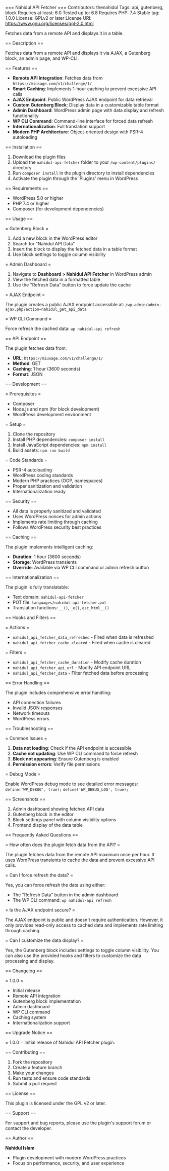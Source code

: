 === Nahidul API Fetcher ===
Contributors: thenahidul
Tags: api, gutenberg, block
Requires at least: 6.0
Tested up to: 6.8
Requires PHP: 7.4
Stable tag: 1.0.0
License: GPLv2 or later
License URI: https://www.gnu.org/licenses/gpl-2.0.html

Fetches data from a remote API and displays it in a table.

== Description ==

Fetches data from a remote API and displays it via AJAX, a Gutenberg block, an admin page, and WP-CLI.

== Features ==

* **Remote API Integration**: Fetches data from `https://miusage.com/v1/challenge/1/`
* **Smart Caching**: Implements 1-hour caching to prevent excessive API calls
* **AJAX Endpoint**: Public WordPress AJAX endpoint for data retrieval
* **Custom Gutenberg Block**: Display data in a customizable table format
* **Admin Dashboard**: WordPress admin page with data display and refresh functionality
* **WP CLI Command**: Command-line interface for forced data refresh
* **Internationalization**: Full translation support
* **Modern PHP Architecture**: Object-oriented design with PSR-4 autoloading

== Installation ==

1. Download the plugin files
2. Upload the `nahidul-api-fetcher` folder to your `/wp-content/plugins/` directory
3. Run `composer install` in the plugin directory to install dependencies
4. Activate the plugin through the 'Plugins' menu in WordPress

== Requirements ==

* WordPress 5.0 or higher
* PHP 7.4 or higher
* Composer (for development dependencies)

== Usage ==

= Gutenberg Block =

1. Add a new block in the WordPress editor
2. Search for "Nahidul API Data"
3. Insert the block to display the fetched data in a table format
4. Use block settings to toggle column visibility

= Admin Dashboard =

1. Navigate to **Dashboard > Nahidul API Fetcher** in WordPress admin
2. View the fetched data in a formatted table
3. Use the "Refresh Data" button to force update the cache

= AJAX Endpoint =

The plugin creates a public AJAX endpoint accessible at:
`/wp-admin/admin-ajax.php?action=nahidul_get_api_data`

= WP CLI Command =

Force refresh the cached data:
`wp nahidul-api refresh`

== API Endpoint ==

The plugin fetches data from:
* **URL**: `https://miusage.com/v1/challenge/1/`
* **Method**: GET
* **Caching**: 1 hour (3600 seconds)
* **Format**: JSON

== Development ==

= Prerequisites =

* Composer
* Node.js and npm (for block development)
* WordPress development environment

= Setup =

1. Clone the repository
2. Install PHP dependencies: `composer install`
3. Install JavaScript dependencies: `npm install`
4. Build assets: `npm run build`

= Code Standards =

* PSR-4 autoloading
* WordPress coding standards
* Modern PHP practices (OOP, namespaces)
* Proper sanitization and validation
* Internationalization ready

== Security ==

* All data is properly sanitized and validated
* Uses WordPress nonces for admin actions
* Implements rate limiting through caching
* Follows WordPress security best practices

== Caching ==

The plugin implements intelligent caching:
* **Duration**: 1 hour (3600 seconds)
* **Storage**: WordPress transients
* **Override**: Available via WP CLI command or admin refresh button

== Internationalization ==

The plugin is fully translatable:
* Text domain: `nahidul-api-fetcher`
* POT file: `languages/nahidul-api-fetcher.pot`
* Translation functions: `__()`, `_e()`, `esc_html__()`

== Hooks and Filters ==

= Actions =
* `nahidul_api_fetcher_data_refreshed` - Fired when data is refreshed
* `nahidul_api_fetcher_cache_cleared` - Fired when cache is cleared

= Filters =
* `nahidul_api_fetcher_cache_duration` - Modify cache duration
* `nahidul_api_fetcher_api_url` - Modify API endpoint URL
* `nahidul_api_fetcher_data` - Filter fetched data before processing

== Error Handling ==

The plugin includes comprehensive error handling:
* API connection failures
* Invalid JSON responses
* Network timeouts
* WordPress errors

== Troubleshooting ==

= Common Issues =

1. **Data not loading**: Check if the API endpoint is accessible
2. **Cache not updating**: Use WP CLI command to force refresh
3. **Block not appearing**: Ensure Gutenberg is enabled
4. **Permission errors**: Verify file permissions

= Debug Mode =

Enable WordPress debug mode to see detailed error messages:
`define('WP_DEBUG', true);`
`define('WP_DEBUG_LOG', true);`

== Screenshots ==

1. Admin dashboard showing fetched API data
2. Gutenberg block in the editor
3. Block settings panel with column visibility options
4. Frontend display of the data table

== Frequently Asked Questions ==

= How often does the plugin fetch data from the API? =

The plugin fetches data from the remote API maximum once per hour. It uses WordPress transients to cache the data and prevent excessive API calls.

= Can I force refresh the data? =

Yes, you can force refresh the data using either:
* The "Refresh Data" button in the admin dashboard
* The WP CLI command: `wp nahidul-api refresh`

= Is the AJAX endpoint secure? =

The AJAX endpoint is public and doesn't require authentication. However, it only provides read-only access to cached data and implements rate limiting through caching.

= Can I customize the data display? =

Yes, the Gutenberg block includes settings to toggle column visibility. You can also use the provided hooks and filters to customize the data processing and display.

== Changelog ==

= 1.0.0 =
* Initial release
* Remote API integration
* Gutenberg block implementation
* Admin dashboard
* WP CLI command
* Caching system
* Internationalization support

== Upgrade Notice ==

= 1.0.0 =
Initial release of Nahidul API Fetcher plugin.

== Contributing ==

1. Fork the repository
2. Create a feature branch
3. Make your changes
4. Run tests and ensure code standards
5. Submit a pull request

== License ==

This plugin is licensed under the GPL v2 or later.

== Support ==

For support and bug reports, please use the plugin's support forum or contact the developer.

== Author ==

**Nahidul Islam**
* Plugin development with modern WordPress practices
* Focus on performance, security, and user experience
